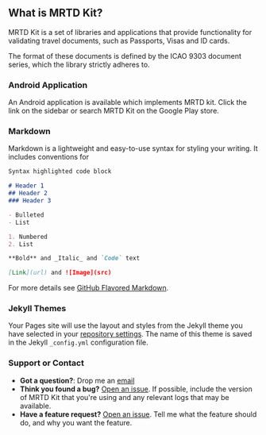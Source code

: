 ## What is MRTD Kit?

MRTD Kit is a set of libraries and applications that provide functionality for validating travel documents, such as Passports, Visas and ID cards.

The format of these documents is defined by the ICAO 9303 document series, which the library strictly adheres to.



### Android Application

An Android application is available which implements MRTD kit.
Click the link on the sidebar or search MRTD Kit on the Google Play store.


### Markdown

Markdown is a lightweight and easy-to-use syntax for styling your writing. It includes conventions for

```markdown
Syntax highlighted code block

# Header 1
## Header 2
### Header 3

- Bulleted
- List

1. Numbered
2. List

**Bold** and _Italic_ and `Code` text

[Link](url) and ![Image](src)
```

For more details see [GitHub Flavored Markdown](https://guides.github.com/features/mastering-markdown/).

### Jekyll Themes

Your Pages site will use the layout and styles from the Jekyll theme you have selected in your [repository settings](https://github.com/The-Great-Magnet/mrtd-kit/settings). The name of this theme is saved in the Jekyll `_config.yml` configuration file.

### Support or Contact

- **Got a question?**: Drop me an [email](mailto:greg@greatmagnet.co.uk)
- **Think you found a bug?** [Open an issue](https://github.com/the-great-magnet/mrtd-kit-validation-kt/issues/new/choose). If possible, include the version of MRTD Kit that you're using and any relevant logs that may be available.
- **Have a feature request?** [Open an issue](https://github.com/the-great-magnet/mrtd-kit-validation-kt/issues/new/choose). Tell me what the feature should do, and why you want the feature.
